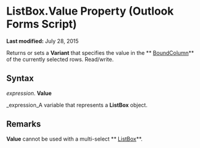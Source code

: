 
# ListBox.Value Property (Outlook Forms Script)

 **Last modified:** July 28, 2015

Returns or sets a  **Variant** that specifies the value in the ** [BoundColumn](1ff447f0-7ae5-c90e-2fb9-0e4c280a7564.md)** of the currently selected rows. Read/write.

## Syntax

 _expression_. **Value**

 _expression_A variable that represents a  **ListBox** object.


## Remarks

 **Value** cannot be used with a multi-select ** [ListBox](f56ba480-f8fe-6d12-265e-3b0a9838af97.md)**.

